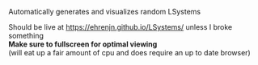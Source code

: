 Automatically generates and visualizes random LSystems  

Should be live at https://ehrenjn.github.io/LSystems/ unless I broke something  
**Make sure to fullscreen for optimal viewing**  
(will eat up a fair amount of cpu and does require an up to date browser)